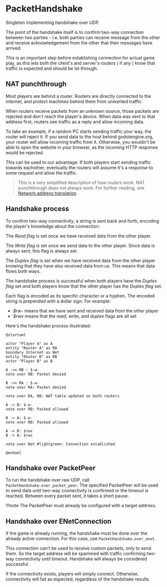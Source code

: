 # PacketHandshake

Singleton implementing handshake over UDP.

The point of the handshake itself is to confirm two-way connection between
two parties - i.e. both parties can receive message from the other and 
receive acknowledgement from the other that their messages have arrived.

This is an important step before establishing connection for actual game 
play, as this lets both the client's and server's routers ( if any ) know 
that traffic is expected and should be let through.

## NAT punchthrough

Most players are behind a router. Routers are directly connected to the
internet, and protect machines behind them from unwanted traffic.

When routers receive packets from an unknown source, those packets are rejected
and don't reach the player's device. When data was sent to that address first,
routers see traffic as a reply and allow incoming data.

To take an example, if a random PC starts sending traffic your way, the router
will reject it. If you send data to the host behind godotengine.org, your
router will allow incoming traffic from it. Otherwise, you wouldn't be able to
open the website in your browser, as the incoming HTTP response would be
rejected.

This can be used to our advantage. If both players start sending traffic
towards eachother, eventually the routers will assume it's a response to some
request and allow the traffic.

> This is a very simplified description of how routers work. NAT punchthrough
> does not always work. For further reading, see [Network address translation].

## Handshake process

To confirm two-way connectivity, a string is sent back and forth, encoding the
player's knowledge about the connection:

The *Read flag* is set once we have received data from the other player.

The *Write flag* is set once we send data to the other player. Since data is
always sent, this flag is always set.

The *Duplex flag* is set when we have received data from the other player
knowing that they have also received data from us. This means that data flows
both ways.

The handshake process is successful when both players have the *Duplex flag*
set *and* both players know that the other player has the *Duplex flag* set.

Each flag is encoded as its specific character or a hyphen. The encoded string
is prepended with a dollar sign. For example:

* *$rw-* means that we have sent and received data from the other player
* *$rwx* means that the *read*, *write*, and *duplex* flags are all set

Here's the handshake process illustrated:

```puml
@startuml

actor "Player A" as A
entity "Router A" as RA
boundary Internet as Net
entity "Router B" as RB
actor "Player B" as B

A ->x RB : $-w-
note over RB: Packet denied

B ->x RA : $-w-
note over RA: Packet denied

note over RA, RB: NAT table updated on both routers

A -> B: $-w-
note over RB: Packed allowed

B -> A: $-w-
note over RB: Packed allowed

A -> B: $rwx
B -> A: $rwx

note over Net #lightgreen: Connection established

@enduml
```

## Handshake over PacketPeer

To run the handshake over raw UDP, call `PacketHandshake.over_packet_peer`. The
specified PacketPeer will be used to send data until two-way connectivity is
confirmed or the timeout is reached. Between every packet sent, it takes a
short pause.

!!!note
    The PacketPeer must already be configured with a target address.

## Handshake over ENetConnection

If the game is already running, the handshake must be done over the already
active connection. For this case, use `PacketHandshake.over_enet`.

This connection can't be used to receive custom packets, only to send them. So
the target address will be spammed with traffic confirming two-way connectivity
until timeout. Handshake will always be considered successful.

If the connectivity exists, players will simply connect. Otherwise,
connectivity will fail as expected, regardless of the handshake results.

[Network address translation]: https://en.wikipedia.org/wiki/Network_address_translation
